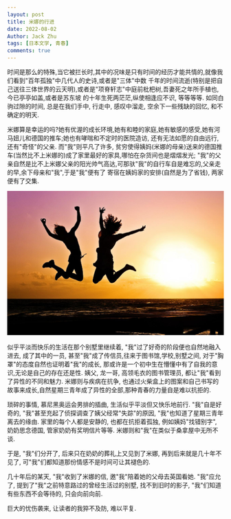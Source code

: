 ```yaml
---
layout: post
title: 米娜的行进
date: 2022-08-02
Author: Jack Zhu
tags: [日本文学, 青春]
comments: true
---
```


时间是那么的特殊,当它被拦长时,其中的况味是只有时间的经历才能共情的,就像我们看到"百年孤独"中几代人的史诗,或者是"三体"中数
千年的时间流逝(特别是把自己送往三体世界的云天明),或者是"项脊轩志"中庭前枇杷树,吾妻死之年所手植也,今已亭亭如盖,或者是苏东坡
的十年生死两茫茫,纵使相逢应不识, 等等等等. 如同白驹过隙的时间, 总是在我们手中,
行走中, 感叹中溜走, 空余下一些残缺的回忆, 和不确定的明天.

米娜算是幸运的吗?她有优渥的成长环境,她有和睦的家庭,她有敏感的感受,她有河马妞儿和德国的推车;她也有哮喘和不定时的医院造访,
还有无法如愿的自由远行, 还有"奇怪"的父亲. 而"我"则平凡了许多,
贫穷使得姨妈(米娜的母亲)送来的德国推车(当然比不上米娜的)成了家里最好的家具,哪怕在杂货间也是熠熠发光;
"我"的父亲自然是比不上米娜父亲的阳光帅气高达,可那驮"我"的自行车自是难忘的,父亲走的早,余下母亲和"我",于是"我"便有了
寄宿在姨妈家的安排(自然是为了省钱), 两家便有了交集.

![youth](/assets/images/youth.png)

似乎平淡而快乐的生活在那个别墅里继续着, "我"过了好奇的阶段便也自然地融入进去,
成了其中的一员, 甚至"我"成了传信员,往来于图书馆,学校,别墅之间,
对于"胸罩"的态度自然也证明着"我"的成长,
那或许是一个初中生在懵懂中有了自我的意识,无论是自己的存在还是性. 姨父, 龙一哥,
高领毛衣的图书管理员, 都让"我"看到了异性的不同和魅力. 米娜则与疾病在抗争,
也通过火柴盒上的图案和自己书写的故事来成长,自然星期三青年成了异性的全部,那种青春的力量自是难以抗拒的.

琐碎的事情, 慕尼黑奥运会男排的插曲, 生活似乎平淡但又快乐地前行. "我"自是好奇的,
"我"甚至充起了侦探调查了姨父经常"失踪"的原因, "我"也知道了星期三青年离去的缘由.
家里的每个人都是安静的, 也都在抗拒着孤独, 例如姨妈"找错别字", 奶奶思念德国,
管家奶奶有奖明信片等等. 米娜则和"我"在类似于桑拿屋中无所不谈.

于是, "我"们分开了, 后来只在奶奶的葬礼上又见到了米娜, 再到后来就是几十年不见了,
可"我"们都知道那份情感不是时间可让其褪色的.

几十年后的某天, "我"收到了米娜的信, 邀"我"陪着她的父母去英国看她. "我"应允了,
提到了"我"之前特意路过的曾经生活过的别墅, 找不到旧时的影子,
"我"们知道有些东西不会等待的, 只会向前向前. 

巨大的忧伤袭来, 让读者的我猝不及防, 难以平复.
